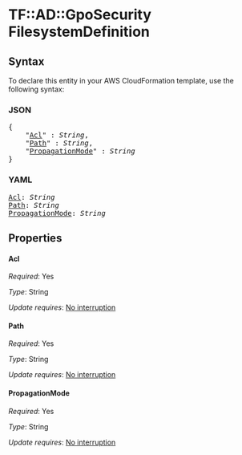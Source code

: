 # TF::AD::GpoSecurity FilesystemDefinition

## Syntax

To declare this entity in your AWS CloudFormation template, use the following syntax:

### JSON

<pre>
{
    "<a href="#acl" title="Acl">Acl</a>" : <i>String</i>,
    "<a href="#path" title="Path">Path</a>" : <i>String</i>,
    "<a href="#propagationmode" title="PropagationMode">PropagationMode</a>" : <i>String</i>
}
</pre>

### YAML

<pre>
<a href="#acl" title="Acl">Acl</a>: <i>String</i>
<a href="#path" title="Path">Path</a>: <i>String</i>
<a href="#propagationmode" title="PropagationMode">PropagationMode</a>: <i>String</i>
</pre>

## Properties

#### Acl

_Required_: Yes

_Type_: String

_Update requires_: [No interruption](https://docs.aws.amazon.com/AWSCloudFormation/latest/UserGuide/using-cfn-updating-stacks-update-behaviors.html#update-no-interrupt)

#### Path

_Required_: Yes

_Type_: String

_Update requires_: [No interruption](https://docs.aws.amazon.com/AWSCloudFormation/latest/UserGuide/using-cfn-updating-stacks-update-behaviors.html#update-no-interrupt)

#### PropagationMode

_Required_: Yes

_Type_: String

_Update requires_: [No interruption](https://docs.aws.amazon.com/AWSCloudFormation/latest/UserGuide/using-cfn-updating-stacks-update-behaviors.html#update-no-interrupt)

